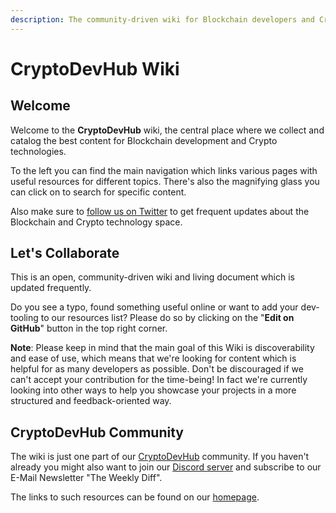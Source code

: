 ```yaml
---
description: The community-driven wiki for Blockchain developers and Crypto technologists.
---
```


# CryptoDevHub Wiki

## Welcome

Welcome to the **CryptoDevHub** wiki, the central place where we collect and catalog the best content for Blockchain development and Crypto technologies.

To the left you can find the main navigation which links various pages with useful resources for different topics. There's also the magnifying glass you can click on to search for specific content.

Also make sure to [follow us on Twitter](https://twitter.com/cryptodevhub) to get frequent updates about the Blockchain and Crypto technology space.

## Let's Collaborate

This is an open, community-driven wiki and living document which is updated frequently.

Do you see a typo, found something useful online or want to add your dev-tooling to our resources list? Please do so by clicking on the "**Edit on GitHub**" button in the top right corner.

**Note**: Please keep in mind that the main goal of this Wiki is discoverability and ease of use, which means that we're looking for content which is helpful for as many developers as possible. Don't be discouraged if we can't accept your contribution for the time-being! In fact we're currently looking into other ways to help you showcase your projects in a more structured and feedback-oriented way.

## CryptoDevHub Community

The wiki is just one part of our [CryptoDevHub](https://cryptodevhub.io) community. If you haven't already you might also want to join our [Discord server](https://cryptodevhub.io/discord) and subscribe to our E-Mail Newsletter "The Weekly Diff".

The links to such resources can be found on our [homepage](https://cryptodevhub.io).

